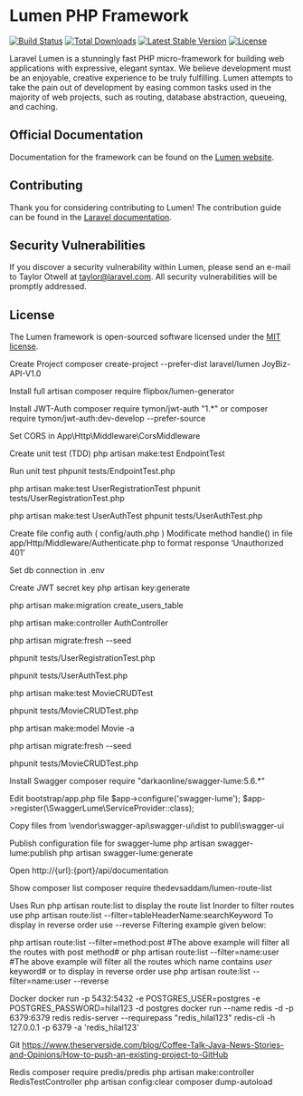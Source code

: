 # Lumen PHP Framework

[![Build Status](https://travis-ci.org/laravel/lumen-framework.svg)](https://travis-ci.org/laravel/lumen-framework)
[![Total Downloads](https://img.shields.io/packagist/dt/laravel/lumen-framework)](https://packagist.org/packages/laravel/lumen-framework)
[![Latest Stable Version](https://img.shields.io/packagist/v/laravel/lumen-framework)](https://packagist.org/packages/laravel/lumen-framework)
[![License](https://img.shields.io/packagist/l/laravel/lumen)](https://packagist.org/packages/laravel/lumen-framework)

Laravel Lumen is a stunningly fast PHP micro-framework for building web applications with expressive, elegant syntax. We believe development must be an enjoyable, creative experience to be truly fulfilling. Lumen attempts to take the pain out of development by easing common tasks used in the majority of web projects, such as routing, database abstraction, queueing, and caching.

## Official Documentation

Documentation for the framework can be found on the [Lumen website](https://lumen.laravel.com/docs).

## Contributing

Thank you for considering contributing to Lumen! The contribution guide can be found in the [Laravel documentation](https://laravel.com/docs/contributions).

## Security Vulnerabilities

If you discover a security vulnerability within Lumen, please send an e-mail to Taylor Otwell at taylor@laravel.com. All security vulnerabilities will be promptly addressed.

## License

The Lumen framework is open-sourced software licensed under the [MIT license](https://opensource.org/licenses/MIT).

Create Project
composer create-project --prefer-dist laravel/lumen JoyBiz-API-V1.0

Install full artisan
composer require flipbox/lumen-generator

Install JWT-Auth
composer require tymon/jwt-auth "1.*"
or
composer require tymon/jwt-auth:dev-develop --prefer-source

Set CORS in App\Http\Middleware\CorsMiddleware

Create unit test (TDD)
php artisan make:test EndpointTest

Run unit test
phpunit tests/EndpointTest.php

php artisan make:test UserRegistrationTest
phpunit tests/UserRegistrationTest.php

php artisan make:test UserAuthTest
phpunit tests/UserAuthTest.php

Create file config auth ( config/auth.php )
Modificate method handle() in file app/Http/Middleware/Authenticate.php to format response ‘Unauthorized 401’

Set db connection in .env

Create JWT secret key
php artisan key:generate

php artisan make:migration create_users_table

php artisan make:controller AuthController

php artisan migrate:fresh --seed

phpunit tests/UserRegistrationTest.php

phpunit tests/UserAuthTest.php

php artisan make:test MovieCRUDTest

phpunit tests/MovieCRUDTest.php

php artisan make:model Movie -a

php artisan migrate:fresh --seed

phpunit tests/MovieCRUDTest.php

Install Swagger
composer require "darkaonline/swagger-lume:5.6.*"

Edit bootstrap/app.php file
$app->configure('swagger-lume');
$app->register(\SwaggerLume\ServiceProvider::class);

Copy files from \vendor\swagger-api\swagger-ui\dist to publi\swagger-ui

Publish configuration file for swagger-lume
php artisan swagger-lume:publish
php artisan swagger-lume:generate

Open http://{url}:{port}/api/documentation

Show composer list
composer require thedevsaddam/lumen-route-list

Uses
Run php artisan route:list to display the route list
Inorder to filter routes use php artisan route:list --filter=tableHeaderName:searchKeyword
To display in reverse order use --reverse
Filtering example given below:

php artisan route:list --filter=method:post
#The above example will filter all the routes with post method#
or
php artisan route:list --filter=name:user
#The above example will filter all the routes which name contains *user* keyword#
or to display in reverse order use
php artisan route:list --filter=name:user --reverse

Docker
docker run -p 5432:5432 -e POSTGRES_USER=postgres -e POSTGRES_PASSWORD=hilal123 -d postgres
docker run --name redis -d -p 6379:6379 redis redis-server --requirepass "redis_hilal123"
redis-cli -h 127.0.0.1 -p 6379 -a 'redis_hilal123'

Git
https://www.theserverside.com/blog/Coffee-Talk-Java-News-Stories-and-Opinions/How-to-push-an-existing-project-to-GitHub

Redis
composer require predis/predis
php artisan make:controller RedisTestController
php artisan config:clear
composer dump-autoload

